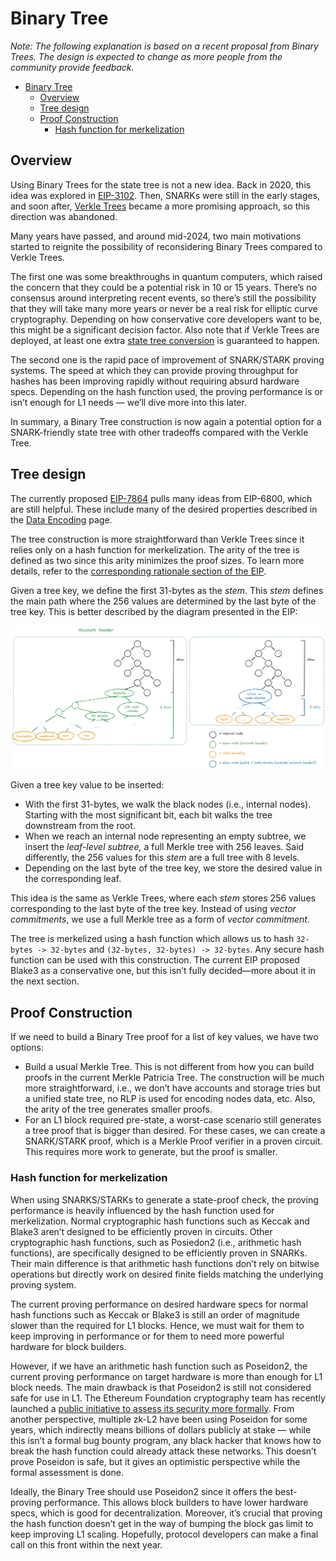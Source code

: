 # Binary Tree

*Note: The following explanation is based on a recent proposal from Binary Trees. The design is expected to change as more people from the community provide feedback.*

- [Binary Tree](#binary-tree)
  - [Overview](#overview)
  - [Tree design](#tree-design)
  - [Proof Construction](#proof-construction)
    - [Hash function for merkelization](#hash-function-for-merkelization)

## Overview

Using Binary Trees for the state tree is not a new idea. Back in 2020, this idea was explored in [EIP-3102](https://eips.ethereum.org/EIPS/eip-3102). Then, SNARKs were still in the early stages, and soon after, [Verkle Trees](vkt-tree.md) became a more promising approach, so this direction was abandoned.

Many years have passed, and around mid-2024, two main motivations started to reignite the possibility of reconsidering Binary Trees compared to Verkle Trees. 

The first one was some breakthroughs in quantum computers, which raised the concern that they could be a potential risk in 10 or 15 years. There’s no consensus around interpreting recent events, so there’s still the possibility that they will take many more years or never be a real risk for elliptic curve cryptography. Depending on how conservative core developers want to be, this might be a significant decision factor. Also note that if Verkle Trees are deployed, at least one extra [state tree conversion](../state-conversion/intro.md) is guaranteed to happen.

The second one is the rapid pace of improvement of SNARK/STARK proving systems. The speed at which they can provide proving throughput for hashes has been improving rapidly without requiring absurd hardware specs. Depending on the hash function used, the proving performance is or isn’t enough for L1 needs — we’ll dive more into this later.

In summary, a Binary Tree construction is now again a potential option for a SNARK-friendly state tree with other tradeoffs compared with the Verkle Tree.

## Tree design

The currently proposed [EIP-7864](https://eips.ethereum.org/EIPS/eip-7864) pulls many ideas from EIP-6800, which are still helpful. These include many of the desired properties described in the [Data Encoding](data-encoding.md) page.

The tree construction is more straightforward than Verkle Trees since it relies only on a hash function for merkelization. The arity of the tree is defined as two since this arity minimizes the proof sizes. To learn more details, refer to the [corresponding rationale section of the EIP](https://eips.ethereum.org/EIPS/eip-7864#arity-2).

Given a tree key, we define the first 31-bytes as the *stem*. This *stem* defines the main path where the 256 values are determined by the last byte of the tree key. This is better described by the diagram presented in the EIP:

![image.png](assets/binary-tree-img-1.png)

Given a tree key value to be inserted:

- With the first 31-bytes, we walk the black nodes (i.e., internal nodes). Starting with the most significant bit, each bit walks the tree downstream from the root.
- When we reach an internal node representing an empty subtree, we insert the *leaf-level subtree,* a full Merkle tree with 256 leaves. Said differently, the 256 values for this *stem* are a full tree with 8 levels.
- Depending on the last byte of the tree key, we store the desired value in the corresponding leaf.

This idea is the same as Verkle Trees, where each *stem* stores 256 values corresponding to the last byte of the tree key. Instead of using *vector commitments*, we use a full Merkle tree as a form of *vector commitment*.

The tree is merkelized using a hash function which allows us to hash `32-bytes -> 32-bytes` and `(32-bytes, 32-bytes) -> 32-bytes`. Any secure hash function can be used with this construction. The current EIP proposed Blake3 as a conservative one, but this isn’t fully decided—more about it in the next section.

## Proof Construction

If we need to build a Binary Tree proof for a list of key values, we have two options:

- Build a usual Merkle Tree. This is not different from how you can build proofs in the current Merkle Patricia Tree. The construction will be much more straightforward, i.e., we don’t have accounts and storage tries but a unified state tree, no RLP is used for encoding nodes data, etc. Also, the arity of the tree generates smaller proofs.
- For an L1 block required pre-state, a worst-case scenario still generates a tree proof that is bigger than desired. For these cases, we can create a SNARK/STARK proof, which is a Merkle Proof verifier in a proven circuit. This requires more work to generate, but the proof is smaller.

### Hash function for merkelization

When using SNARKS/STARKs to generate a state-proof check, the proving performance is heavily influenced by the hash function used for merkelization. Normal cryptographic hash functions such as Keccak and Blake3 aren’t designed to be efficiently proven in circuits. Other cryptographic hash functions, such as Posiedon2 (i.e., arithmetic hash functions), are specifically designed to be efficiently proven in SNARKs. Their main difference is that arithmetic hash functions don’t rely on bitwise operations but directly work on desired finite fields matching the underlying proving system.

The current proving performance on desired hardware specs for normal hash functions such as Keccak or Blake3 is still an order of magnitude slower than the required for L1 blocks. Hence, we must wait for them to keep improving in performance or for them to need more powerful hardware for block builders.

However, if we have an arithmetic hash function such as Poseidon2, the current proving performance on target hardware is more than enough for L1 block needs. The main drawback is that Poseidon2 is still not considered safe for use in L1. The Ethereum Foundation cryptography team has recently launched a [public initiative to assess its security more formally](https://www.poseidon-initiative.info/). From another perspective, multiple zk-L2 have been using Poseidon for some years, which indirectly means billions of dollars publicly at stake — while this isn’t a formal bug bounty program, any black hacker that knows how to break the hash function could already attack these networks. This doesn’t prove Poseidon is safe, but it gives an optimistic perspective while the formal assessment is done.

Ideally, the Binary Tree should use Poseidon2 since it offers the best-proving performance. This allows block builders to have lower hardware specs, which is good for decentralization. Moreover, it’s crucial that proving the hash function doesn’t get in the way of bumping the block gas limit to keep improving L1 scaling. Hopefully, protocol developers can make a final call on this front within the next year.